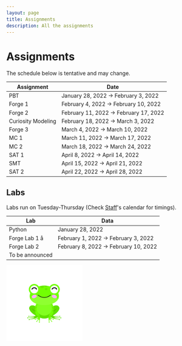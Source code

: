 ```yaml
---
layout: page
title: Assignments
description: All the assignments
---
```


# Assignments
The schedule below is tentative and may change. 

| Assignment  | Date |
| ------------- | ------------- |
|  PBT	| January 28, 2022 → February 3, 2022 |
| Forge 1  |February 4, 2022 → February 10, 2022 |
 Forge 2 |	February 11, 2022 → February 17, 2022 |
Curiosity Modeling | February 18, 2022 → March 3, 2022 |
Forge 3  |	March 4, 2022 → March 10, 2022 |
 MC 1  |	March 11, 2022 → March 17, 2022 |
MC 2  |	March 18, 2022 → March 24, 2022 |
SAT 1  |	April 8, 2022 → April 14, 2022 |
SMT |	April 15, 2022 → April 21, 2022 |
SAT 2	| April 22, 2022 → April 28, 2022 |

## Labs
Labs run on Tuesday-Thursday (Check [Staff](https://csci1710.github.io/2022/staff/)'s calendar for timings). 

| Lab | Data |
| ------------- | ------------- |
| Python | 	January 28, 2022 | 
| Forge Lab 1 å |	February 1, 2022 → February 3, 2022 |
| Forge Lab 2 |	February 8, 2022 → February 10, 2022 |
| To be announced 

<img src="assets/images/07.jpg" align="center" width="200">

<!-- 
{% for schedule in site.schedules %}
{{ schedule }}
{% endfor %} -->
